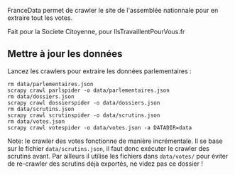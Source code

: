 FranceData permet de crawler le site de l'assemblée nationnale pour en extraire
tout les votes.

Fait pour la Societe Citoyenne, pour IlsTravaillentPourVous.fr

Mettre à jour les données
-------------------------

Lancez les crawlers pour extraire les données parlementaires :

    rm data/parlementaires.json
    scrapy crawl parlspider -o data/parlementaires.json
    rm data/dossiers.json
    scrapy crawl dossierspider -o data/dossiers.json
    rm data/scrutins.json
    scrapy crawl scrutinspider -o data/scrutins.json
    rm data/votes.json
    scrapy crawl votespider -o data/votes.json -a DATADIR=data

Note: le crawler des votes fonctionne de manière incrémentale.  Il se base sur
le fichier `data/scrutins.json`, il faut donc exécuter le crawler des scrutins
avant.  Par ailleurs il utilise les fichiers dans `data/votes/` pour éviter de
re-crawler des scrutins déjà exportés, ne videz pas ce dossier !
